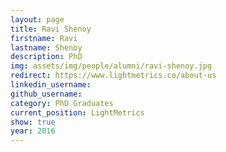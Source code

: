 ```yaml
---
layout: page
title: Ravi Shenoy
firstname: Ravi
lastname: Shenoy
description: PhD 
img: assets/img/people/alumni/ravi-shenoy.jpg
redirect: https://www.lightmetrics.co/about-us
linkedin_username: 
github_username:
category: PhD Graduates
current_position: LightMetrics
show: true
year: 2016
---
```

